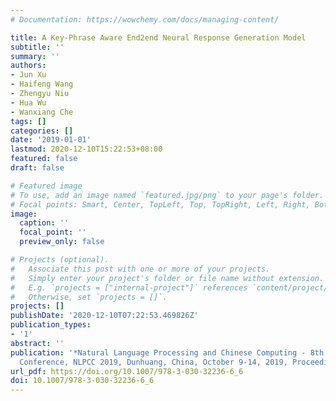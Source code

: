 ```yaml
---
# Documentation: https://wowchemy.com/docs/managing-content/

title: A Key-Phrase Aware End2end Neural Response Generation Model
subtitle: ''
summary: ''
authors:
- Jun Xu
- Haifeng Wang
- Zhengyu Niu
- Hua Wu
- Wanxiang Che
tags: []
categories: []
date: '2019-01-01'
lastmod: 2020-12-10T15:22:53+08:00
featured: false
draft: false

# Featured image
# To use, add an image named `featured.jpg/png` to your page's folder.
# Focal points: Smart, Center, TopLeft, Top, TopRight, Left, Right, BottomLeft, Bottom, BottomRight.
image:
  caption: ''
  focal_point: ''
  preview_only: false

# Projects (optional).
#   Associate this post with one or more of your projects.
#   Simply enter your project's folder or file name without extension.
#   E.g. `projects = ["internal-project"]` references `content/project/deep-learning/index.md`.
#   Otherwise, set `projects = []`.
projects: []
publishDate: '2020-12-10T07:22:53.469826Z'
publication_types:
- '1'
abstract: ''
publication: '*Natural Language Processing and Chinese Computing - 8th CCF International
  Conference, NLPCC 2019, Dunhuang, China, October 9-14, 2019, Proceedings, Part II*'
url_pdf: https://doi.org/10.1007/978-3-030-32236-6_6
doi: 10.1007/978-3-030-32236-6_6
---
```

